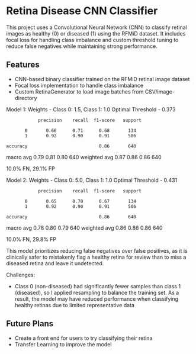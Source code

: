 # Retina Disease CNN Classifier

This project uses a Convolutional Neural Network (CNN) to classify retinal images as healthy (0) or diseased (1) using the RFMiD dataset. It includes focal loss for handling class imbalance and custom threshold tuning to reduce false negatives while maintaining strong performance.

## Features
- CNN-based binary classifier trained on the RFMiD retinal image dataset
- Focal loss implementation to handle class imbalance
- Custom RetinaGenerator to load image batches from CSV/image-directory


Model 1: 
Weights - Class 0: 1.5, Class 1: 1.0
Optimal Threshold - 0.373

                precision    recall  f1-score   support

           0       0.66      0.71      0.68       134
           1       0.92      0.90      0.91       506

    accuracy                           0.86       640 
   macro avg       0.79      0.81      0.80       640
weighted avg       0.87      0.86      0.86       640

10.0% FN, 29.1% FP


Model 2:
Weights - Class 0: 5.0, Class 1: 1.0
Optimal Threshold - 0.431

                precision    recall  f1-score   support

           0       0.65      0.70      0.67       134
           1       0.92      0.90      0.91       506

    accuracy                           0.86       640
   macro avg       0.78      0.80      0.79       640
weighted avg       0.86      0.86      0.86       640

 10.0% FN, 29.8% FP

This model prioritizes reducing false negatives over false positives, as it is clinically safer to mistakenly flag a healthy retina for review than to miss a diseased retina and leave it undetected.

Challenges:
- Class 0 (non-diseased) had significantly fewer samples than class 1 (diseased), so I applied resampling to balance the training set. As a result, the model may have reduced performance when classifying healthy retinas due to limited representative data

## Future Plans
- Create a front end for users to try classifying their retina
- Transfer Learning to improve the model